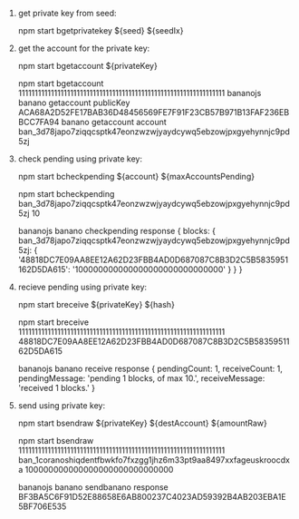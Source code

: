 1) get private key from seed:

    npm start bgetprivatekey ${seed} ${seedIx}

2) get the account for the private key:

    npm start bgetaccount ${privateKey}

    npm start bgetaccount 1111111111111111111111111111111111111111111111111111111111111111
    bananojs
    banano getaccount publicKey ACA68A2D52FE17BAB36D48456569FE7F91F23CB57B971B13FAF236EBBCC7FA94
    banano getaccount account ban_3d78japo7ziqqcsptk47eonzwzwjyaydcywq5ebzowjpxgyehynnjc9pd5zj

3) check pending using private key:

    npm start bcheckpending ${account} ${maxAccountsPending}

    npm start bcheckpending ban_3d78japo7ziqqcsptk47eonzwzwjyaydcywq5ebzowjpxgyehynnjc9pd5zj 10

    bananojs
    banano checkpending response {
      blocks: {
        ban_3d78japo7ziqqcsptk47eonzwzwjyaydcywq5ebzowjpxgyehynnjc9pd5zj: {
          '48818DC7E09AA8EE12A62D23FBB4AD0D687087C8B3D2C5B5835951162D5DA615': '100000000000000000000000000000'
        }
      }
    }

3) recieve pending using private key:

    npm start breceive ${privateKey} ${hash}

    npm start breceive 1111111111111111111111111111111111111111111111111111111111111111 48818DC7E09AA8EE12A62D23FBB4AD0D687087C8B3D2C5B5835951162D5DA615

    bananojs
    banano receive response {
      pendingCount: 1,
      receiveCount: 1,
      pendingMessage: 'pending 1 blocks, of max 10.',
      receiveMessage: 'received 1 blocks.'
    }

5) send using private key:

    npm start bsendraw ${privateKey} ${destAccount} ${amountRaw}

    npm start bsendraw 1111111111111111111111111111111111111111111111111111111111111111 ban_1coranoshiqdentfbwkfo7fxzgg1jhz6m33pt9aa8497xxfageuskroocdxa 100000000000000000000000000000

    bananojs
    banano sendbanano response BF3BA5C6F91D52E88658E6AB800237C4023AD59392B4AB203EBA1E5BF706E535
